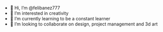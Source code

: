 - 👋 Hi, I’m @felibanez777
- 👀 I’m interested in creativity
- 🌱 I’m currently learning to be a constant learner
- 💞️ I’m looking to collaborate on design, project management and 3d art

<!---
felibanez777/felibanez777 is a ✨ special ✨ repository because its `README.md` (this file) appears on your GitHub profile.
You can click the Preview link to take a look at your changes.
--->
